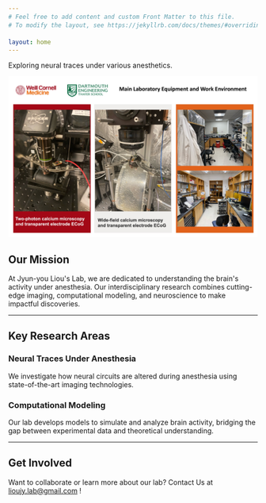 ```yaml
---
# Feel free to add content and custom Front Matter to this file.
# To modify the layout, see https://jekyllrb.com/docs/themes/#overriding-theme-defaults

layout: home
---
```


Exploring neural traces under various anesthetics.

![Lab Image](jpgs/labImage2024.jpg)

## Our Mission
At Jyun-you Liou's Lab, we are dedicated to understanding the brain's activity under anesthesia. Our interdisciplinary research combines cutting-edge imaging, computational modeling, and neuroscience to make impactful discoveries.

---

## Key Research Areas

### Neural Traces Under Anesthesia
We investigate how neural circuits are altered during anesthesia using state-of-the-art imaging technologies.

### Computational Modeling
Our lab develops models to simulate and analyze brain activity, bridging the gap between experimental data and theoretical understanding.

---

## Get Involved
Want to collaborate or learn more about our lab? Contact Us at lioujy.lab@gmail.com !
